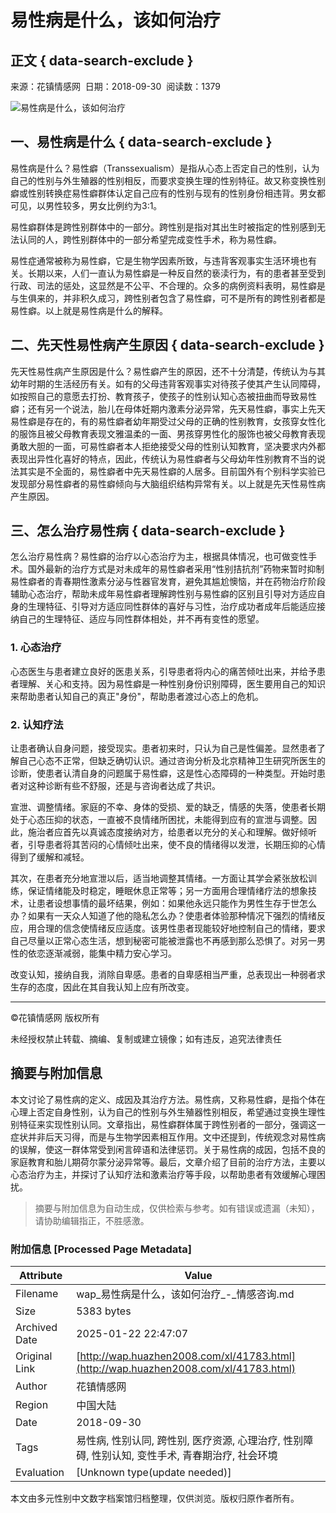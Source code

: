 # 易性病是什么，该如何治疗

## 正文 { data-search-exclude }


来源：花镇情感网  日期：2018-09-30  阅读数：1379

![易性病是什么，该如何治疗](http://cdn-static.huazhen2008.com/ouyang/ueditor/image/20180930/1538277449321279.png)

## 一、易性病是什么 { data-search-exclude }

易性病是什么？易性癖（Transsexualism）是指从心态上否定自己的性别，认为自己的性别与外生殖器的性别相反，而要求变换生理的性别特征。故又称变换性别癖或性别转换症易性癖群体认定自己应有的性别与现有的性别身份相违背。男女都可见，以男性较多，男女比例约为3:1。

易性癖群体是跨性别群体中的一部分。跨性别是指对其出生时被指定的性别感到无法认同的人，跨性别群体中的一部分希望完成变性手术，称为易性癖。

易性症通常被称为易性癖，它是生物学因素所致，与违背客观事实生活环境也有关。长期以来，人们一直认为易性癖是一种反自然的亵渎行为，有的患者甚至受到行政、司法的惩处，这显然是不公平、不合理的。众多的病例资料表明，易性癖是与生俱来的，并非积久成习，跨性别者包含了易性癖，可不是所有的跨性别者都是易性癖。以上就是易性病是什么的解释。

## 二、先天性易性病产生原因 { data-search-exclude }

先天性易性病产生原因是什么？易性癖产生的原因，还不十分清楚，传统认为与其幼年时期的生活经历有关。如有的父母违背客观事实对待孩子使其产生认同障碍，如按照自己的意愿去打扮、教育孩子，使孩子的性别认知心态被扭曲而导致易性癖；还有另一个说法，胎儿在母体妊期内激素分泌异常，先天易性癖，事实上先天易性癖是存在的，有的易性癖者幼年期受过父母的正确的性别教育，女孩穿女性化的服饰且被父母教育表现文雅温柔的一面、男孩穿男性化的服饰也被父母教育表现勇敢大胆的一面，可易性癖者本人拒绝接受父母的性别认知教育，坚决要求内外都表现出异性化喜好的特点，因此，传统认为易性癖者与父母幼年性别教育不当的说法其实是不全面的，易性癖者中先天易性癖的人居多。目前国外有个别科学实验已发现部分易性癖者的易性癖倾向与大脑组织结构异常有关。以上就是先天性易性病产生原因。

## 三、怎么治疗易性病 { data-search-exclude }

怎么治疗易性病？易性癖的治疗以心态治疗为主，根据具体情况，也可做变性手术。国外最新的治疗方式是对未成年的易性癖者采用“性别拮抗剂”药物来暂时抑制易性癖者的青春期性激素分泌与性器官发育，避免其尴尬懊恼，并在药物治疗阶段辅助心态治疗，帮助未成年易性癖者理解跨性别与易性癖的区别且引导对方适应自身的生理特征、引导对方适应同性群体的喜好与习性，治疗成功者成年后能适应接纳自己的生理特征、适应与同性群体相处，并不再有变性的愿望。

### 1. 心态治疗

心态医生与患者建立良好的医患关系，引导患者将内心的痛苦倾吐出来，并给予患者理解、关心和支持。因为易性癖是一种性别身份识别障碍，医生要用自己的知识来帮助患者认知自己的真正"身份"，帮助患者渡过心态上的危机。

### 2. 认知疗法

让患者确认自身问题，接受现实。患者初来时，只认为自己是性偏差。显然患者了解自己心态不正常，但缺乏确切认识。通过咨询分析及北京精神卫生研究所医生的诊断，使患者认清自身的问题属于易性癖，这是性心态障碍的一种类型。开始时患者对这种诊断有些不舒服，还是与咨询者达成了共识。

宣泄、调整情绪。家庭的不幸、身体的受损、爱的缺乏，情感的失落，使患者长期处于心态压抑的状态，一直被不良情绪所困扰，未能得到应有的宣泄与调整。因此，施治者应首先以真诚态度接纳对方，给患者以充分的关心和理解。做好倾听者，引导患者将其苦闷的心情倾吐出来，使不良的情绪得以发泄，长期压抑的心情得到了缓解和减轻。

其次，在患者充分地宣泄以后，适当地调整其情绪。一方面让其学会紧张放松训练，保证情绪能及时稳定，睡眠休息正常等；另一方面用合理情绪疗法的想象技术，让患者设想事情的最坏结果，例如：如果他永远只能作为男性生存于世怎么办？如果有一天众人知道了他的隐私怎么办？使患者体验那种情况下强烈的情绪反应，用合理的信念使情绪反应适度。该男性患者现能较好地控制自己的情绪，要求自己尽量以正常心态生活，想到秘密可能被泄露也不再感到那么恐惧了。对另一男性的依恋逐渐减弱，能集中精力安心学习。

改变认知，接纳自我，消除自卑感。患者的自卑感相当严重，总表现出一种弱者求生存的态度，因此在其自我认知上应有所改变。

---

©花镇情感网 版权所有

未经授权禁止转载、摘编、复制或建立镜像；如有违反，追究法律责任
<!-- tcd_original_link http://wap.huazhen2008.com/xl/41783.html -->


## 摘要与附加信息

<!-- tcd_abstract -->
本文讨论了易性病的定义、成因及其治疗方法。易性病，又称易性癖，是指个体在心理上否定自身性别，认为自己的性别与外生殖器性别相反，希望通过变换生理性别特征来实现性别认同。文章指出，易性癖群体属于跨性别者的一部分，强调这一症状并非后天习得，而是与生物学因素相互作用。文中还提到，传统观念对易性病的误解，使这一群体常受到闲言碎语和法律惩罚。关于易性病的成因，包括不良的家庭教育和胎儿期荷尔蒙分泌异常等。最后，文章介绍了目前的治疗方法，主要以心态治疗为主，并探讨了认知疗法和激素治疗等手段，以帮助患者有效缓解心理困扰。
<!-- tcd_abstract_end -->

> 摘要与附加信息为自动生成，仅供检索与参考。如有错误或遗漏（未知），请协助编辑指正，不胜感激。

### 附加信息 [Processed Page Metadata]

| Attribute       | Value                                  |
|-----------------|----------------------------------------|
| Filename        | wap_易性病是什么，该如何治疗_-_情感咨询.md                             |
| Size            | 5383 bytes                           |
| Archived Date   | 2025-01-22 22:47:07                             |
| Original Link   | [http://wap.huazhen2008.com/xl/41783.html](http://wap.huazhen2008.com/xl/41783.html)                       |
| Author          | 花镇情感网                               |
| Region          | 中国大陆                               |
| Date            | 2018-09-30                                 |
| Tags            | 易性病, 性别认同, 跨性别, 医疗资源, 心理治疗, 性别障碍, 性别认知, 变性手术, 青春期治疗, 社会环境                                 |
| Evaluation            | [Unknown type(update needed)]                                 |
<!-- tcd_table_end -->

本文由多元性别中文数字档案馆归档整理，仅供浏览。版权归原作者所有。
